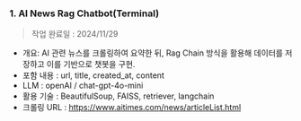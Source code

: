 ### 1. AI News Rag Chatbot(Terminal)
> 작업 완료일 : 2024/11/29  
- 개요: AI 관련 뉴스를 크롤링하여 요약한 뒤, Rag Chain 방식을 
  활용해 데이터를 저장하고 이를 기반으로 챗봇을 구현.  
- 포함 내용 : url, title, created_at, content  
- LLM : openAI / chat-gpt-4o-mini  
- 활용 기술 : BeautifulSoup, FAISS, retriever, langchain  
- 크롤링 URL : https://www.aitimes.com/news/articleList.html  
